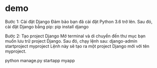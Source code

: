 # demo

Bước 1: Cài đặt Django
Đảm bảo bạn đã cài đặt Python 3.6 trở lên. Sau đó, cài đặt Django bằng pip:
pip install django

Bước 2: Tạo project Django
Mở terminal và di chuyển đến thư mục bạn muốn lưu trữ project Django. Sau đó, chạy lệnh sau:
django-admin startproject myproject
Lệnh này sẽ tạo ra một project Django mới với tên myproject.

python manage.py startapp myapp
